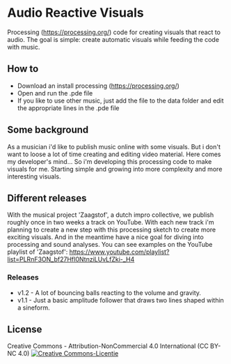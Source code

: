 # Audio Reactive Visuals
Processing (https://processing.org/) code for creating visuals that react to audio.
The goal is simple: create automatic visuals while feeding the code with music.

## How to
- Download an install processing (https://processing.org/)
- Open and run the .pde file
- If you like to use other music, just add the file to the data folder and edit the appropriate lines in the .pde file

## Some background
As a musician i'd like to publish music online with some visuals. But i don't want to loose a lot of time creating and editing video material. Here comes my developer's mind... 
So i'm developing this processing code to make visuals for me. Starting simple and growing into more complexity and more interesting visuals.

## Different releases
With the musical project 'Zaagstof', a dutch impro collective, we publish roughly once in two weeks a track on YouTube. With each new track i'm planning to create a new step with this processing sketch to create more exciting visuals. And in the meantime have a nice goal for diving into processing and sound analyses.
You can see examples on the YouTube playlist of 'Zaagstof': https://www.youtube.com/playlist?list=PLRnF3ON_bf27HfI0NtnziLUvLfZki-_H4

### Releases
- v1.2 - A lot of bouncing balls reacting to the volume and gravity.
- v1.1 - Just a basic amplitude follower that draws two lines shaped within a sineform.

## License
Creative Commons - Attribution-NonCommercial 4.0 International (CC BY-NC 4.0)
<a rel="license" href="http://creativecommons.org/licenses/by-nc/4.0/"><img alt="Creative Commons-Licentie" style="border-width:0" src="https://i.creativecommons.org/l/by-nc/4.0/88x31.png" /></a>
